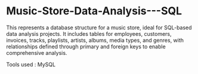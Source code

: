# Music-Store-Data-Analysis---SQL
This  represents a database structure for a music store, ideal for SQL-based data analysis projects. It includes tables for employees, customers, invoices, tracks, playlists, artists, albums, media types, and genres, with relationships defined through primary and foreign keys to enable comprehensive analysis.

Tools used : 
MySQL




